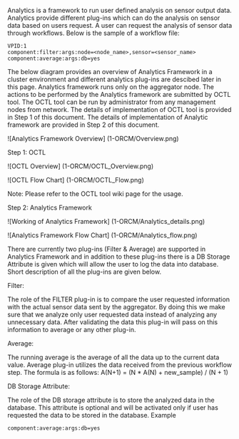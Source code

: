 Analytics is a framework to run user defined analysis on sensor output data. Analytics provide different plug-ins which can do the analysis on sensor data based on users request. A user can request the analysis of sensor data through workflows. Below is the sample of a workflow file:

	VPID:1
	component:filter:args:node=<node_name>,sensor=<sensor_name>
	component:average:args:db=yes

The below diagram provides an overview of Analytics Framework in a cluster environment and different analytics plug-ins are descibed later in this page.
Analytics framework runs only on the aggregator node. The actions to be performed by the Analytics framework are submitted by OCTL tool. The OCTL tool can be run by administrator from any management nodes from network. The details of implementation of OCTL tool is provided in Step 1 of this document. The details of implementation of Analytic framework are provided in Step 2 of this document.

![Analytics Framework Overview] (1-ORCM/Overview.png)

Step 1: OCTL

![OCTL Overview] (1-ORCM/OCTL_Overview.png)

![OCTL Flow Chart] (1-ORCM/OCTL_Flow.png)

Note: Please refer to the OCTL tool wiki page for the usage.

Step 2: Analytics Framework

![Working of Analytics Framework] (1-ORCM/Analytics_details.png)

![Analytics Framework Flow Chart] (1-ORCM/Analytics_flow.png)

There are currently two plug-ins (Filter & Average) are supported in Analytics Framework and in addition to these plug-ins there is a DB Storage Attribute is given which will allow the user to log the data into database. Short description of all the plug-ins are given below.

Filter:

The role of the FILTER plug-in is to compare the user requested information with the actual sensor data sent by the aggregator. By doing this we make sure that we analyze only user requested data instead of analyzing any unnecessary data. After validating the data this plug-in will pass on this information to average or any other plug-in.

Average:

The running average is the average of all the data up to the current data value. Average plug-in utilizes the data received from the previous workflow step. The formula is as follows:
	A(N+1) = (N * A(N) + new_sample) / (N + 1)

DB Storage Attribute:

The role of the DB storage attribute is to store the analyzed data in the database. This attribute is optional and will be activated only if user has requested the data to be stored in the database.
Example

	component:average:args:db=yes


